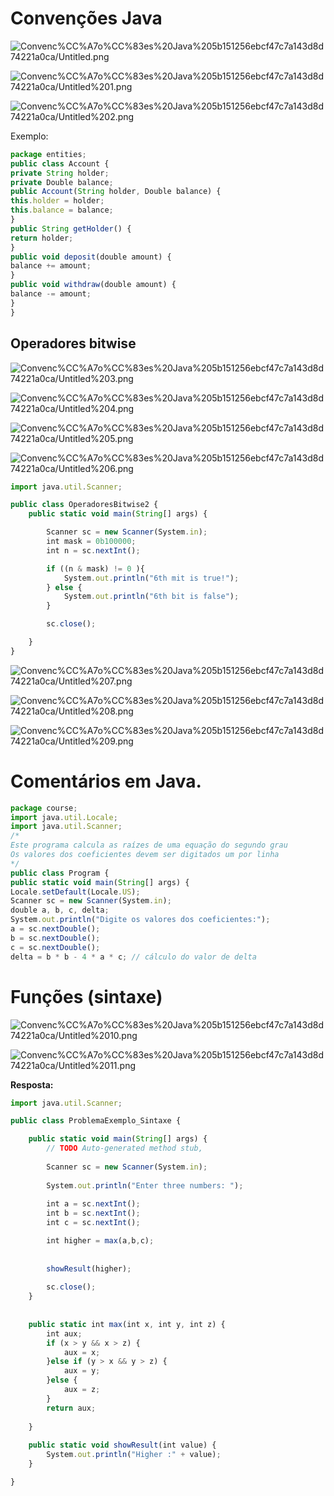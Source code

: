 # Convenções Java

![Convenc%CC%A7o%CC%83es%20Java%205b151256ebcf47c7a143d8d74221a0ca/Untitled.png](Convenc%CC%A7o%CC%83es%20Java%205b151256ebcf47c7a143d8d74221a0ca/Untitled.png)

![Convenc%CC%A7o%CC%83es%20Java%205b151256ebcf47c7a143d8d74221a0ca/Untitled%201.png](Convenc%CC%A7o%CC%83es%20Java%205b151256ebcf47c7a143d8d74221a0ca/Untitled%201.png)

![Convenc%CC%A7o%CC%83es%20Java%205b151256ebcf47c7a143d8d74221a0ca/Untitled%202.png](Convenc%CC%A7o%CC%83es%20Java%205b151256ebcf47c7a143d8d74221a0ca/Untitled%202.png)

Exemplo: 

```jsx
package entities;
public class Account {
private String holder;
private Double balance;
public Account(String holder, Double balance) {
this.holder = holder;
this.balance = balance;
}
public String getHolder() {
return holder;
}
public void deposit(double amount) {
balance += amount;
}
public void withdraw(double amount) {
balance -= amount;
}
}
```

## Operadores bitwise

![Convenc%CC%A7o%CC%83es%20Java%205b151256ebcf47c7a143d8d74221a0ca/Untitled%203.png](Convenc%CC%A7o%CC%83es%20Java%205b151256ebcf47c7a143d8d74221a0ca/Untitled%203.png)

![Convenc%CC%A7o%CC%83es%20Java%205b151256ebcf47c7a143d8d74221a0ca/Untitled%204.png](Convenc%CC%A7o%CC%83es%20Java%205b151256ebcf47c7a143d8d74221a0ca/Untitled%204.png)

![Convenc%CC%A7o%CC%83es%20Java%205b151256ebcf47c7a143d8d74221a0ca/Untitled%205.png](Convenc%CC%A7o%CC%83es%20Java%205b151256ebcf47c7a143d8d74221a0ca/Untitled%205.png)

![Convenc%CC%A7o%CC%83es%20Java%205b151256ebcf47c7a143d8d74221a0ca/Untitled%206.png](Convenc%CC%A7o%CC%83es%20Java%205b151256ebcf47c7a143d8d74221a0ca/Untitled%206.png)

```jsx
import java.util.Scanner;

public class OperadoresBitwise2 {
    public static void main(String[] args) {

        Scanner sc = new Scanner(System.in);
        int mask = 0b100000;
        int n = sc.nextInt();

        if ((n & mask) != 0 ){
            System.out.println("6th mit is true!");
        } else {
            System.out.println("6th bit is false");
        }

        sc.close();

    }
}
```

![Convenc%CC%A7o%CC%83es%20Java%205b151256ebcf47c7a143d8d74221a0ca/Untitled%207.png](Convenc%CC%A7o%CC%83es%20Java%205b151256ebcf47c7a143d8d74221a0ca/Untitled%207.png)

![Convenc%CC%A7o%CC%83es%20Java%205b151256ebcf47c7a143d8d74221a0ca/Untitled%208.png](Convenc%CC%A7o%CC%83es%20Java%205b151256ebcf47c7a143d8d74221a0ca/Untitled%208.png)

![Convenc%CC%A7o%CC%83es%20Java%205b151256ebcf47c7a143d8d74221a0ca/Untitled%209.png](Convenc%CC%A7o%CC%83es%20Java%205b151256ebcf47c7a143d8d74221a0ca/Untitled%209.png)

# Comentários em Java.

```jsx
package course;
import java.util.Locale;
import java.util.Scanner;
/*
Este programa calcula as raízes de uma equação do segundo grau
Os valores dos coeficientes devem ser digitados um por linha
*/
public class Program {
public static void main(String[] args) {
Locale.setDefault(Locale.US);
Scanner sc = new Scanner(System.in);
double a, b, c, delta;
System.out.println("Digite os valores dos coeficientes:");
a = sc.nextDouble();
b = sc.nextDouble();
c = sc.nextDouble();
delta = b * b - 4 * a * c; // cálculo do valor de delta
```

# Funções (sintaxe)

![Convenc%CC%A7o%CC%83es%20Java%205b151256ebcf47c7a143d8d74221a0ca/Untitled%2010.png](Convenc%CC%A7o%CC%83es%20Java%205b151256ebcf47c7a143d8d74221a0ca/Untitled%2010.png)

![Convenc%CC%A7o%CC%83es%20Java%205b151256ebcf47c7a143d8d74221a0ca/Untitled%2011.png](Convenc%CC%A7o%CC%83es%20Java%205b151256ebcf47c7a143d8d74221a0ca/Untitled%2011.png)

**Resposta:** 

```jsx
import java.util.Scanner;

public class ProblemaExemplo_Sintaxe {

	public static void main(String[] args) {
		// TODO Auto-generated method stub,
		
		Scanner sc = new Scanner(System.in);
		
		System.out.println("Enter three numbers: ");
		
		int a = sc.nextInt();
		int b = sc.nextInt();
		int c = sc.nextInt();

		int higher = max(a,b,c);
		
		
		showResult(higher);
		
		sc.close();
	}
	
	
	public static int max(int x, int y, int z) {
		int aux;
		if (x > y && x > z) {
			aux = x;
		}else if (y > x && y > z) {
			aux = y; 
		}else {
			aux = z;
		}
		return aux;
		
	}
	
	public static void showResult(int value) {
		System.out.println("Higher :" + value);
	}

}
```